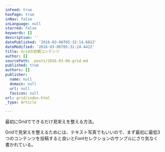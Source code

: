 ```yaml
---
inFeed: true
hasPage: true
inNav: false
inLanguage: null
starred: false
keywords: []
description: ''
datePublished: '2016-03-06T05:32:14.601Z'
dateModified: '2016-03-06T05:31:24.442Z'
title: Gridの初期コンテンツ
author: []
sourcePath: _posts/2016-03-06-grid.md
published: true
authors: []
publisher:
  name: null
  domain: null
  url: null
  favicon: null
url: grid/index.html
_type: Article

---
```

最初にGridでできるだけ見栄えを整える方法。

Gridで見栄えを整えるためには、テキスト写真でもいいので、まず最初に最低3つのコンテンツを投稿すると良いとFontセレクションのサンプルにさり気なく書かれている。